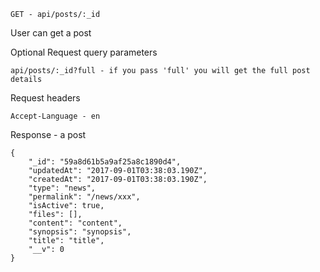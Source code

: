 `GET - api/posts/:_id`

User can get a post

Optional Request query parameters

```
api/posts/:_id?full - if you pass 'full' you will get the full post details
```

Request headers

```
Accept-Language - en
```


Response - a post

```
{
    "_id": "59a8d61b5a9af25a8c1890d4",
    "updatedAt": "2017-09-01T03:38:03.190Z",
    "createdAt": "2017-09-01T03:38:03.190Z",
    "type": "news",
    "permalink": "/news/xxx",
    "isActive": true,
    "files": [],
    "content": "content",
    "synopsis": "synopsis",
    "title": "title",
    "__v": 0
}
```
